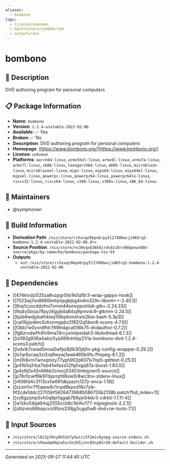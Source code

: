```yaml
---
aliases:
  - bombono
tags:
  - license/unknown
  - maintainers/symphorien
  - outputs/out
---
```


# bombono

## 📝 Description

DVD authoring program for personal computers

## 📋 Package Information

- **Name**: `bombono`
- **Version**: `1.2.4-unstable-2022-02-06`
- **Available**: ✅ Yes
- **Broken**: ✅ No
- **Description**: DVD authoring program for personal computers
- **Homepage**: [https://www.bombono.org/](https://www.bombono.org/)
- **License**: `unknown`
- **Platforms**: `aarch64-linux`, `armv5tel-linux`, `armv6l-linux`, `armv7a-linux`, `armv7l-linux`, `i686-linux`, `loongarch64-linux`, `m68k-linux`, `microblaze-linux`, `microblazeel-linux`, `mips-linux`, `mips64-linux`, `mips64el-linux`, `mipsel-linux`, `powerpc-linux`, `powerpc64-linux`, `powerpc64le-linux`, `riscv32-linux`, `riscv64-linux`, `s390-linux`, `s390x-linux`, `x86_64-linux`
## 👥 Maintainers

- @symphorien


## 🔧 Build Information

- **Derivation Path**: `/nix/store/rchxxqz9kpnbrpy5l2749bwcji465rq1-bombono-1.2.4-unstable-2022-02-06.drv`
- **Source Position**: `/nix/store/ns30sqxb36k8jrds8z18rv96bpnwc60d-source/pkgs/by-name/bo/bombono/package.nix:93`
- **Outputs**:
  - `out`:  `/nix/store/rchxxqz9kpnbrpy5l2749bwcji465rq1-bombono-1.2.4-unstable-2022-02-06`

## 🔗 Dependencies

- [[474kivdzi525za8vzpgr0ils1k0qf8r3-wrap-gapps-hook]]
- [[7023wj7sn8660lmhjmpgbjbg4n4m329v-libxml++-2.40.1]]
- [[8np1czscddzfmi7vmm44smvpjxshlidi-gtk+-2.24.33]]
- [[9q4y5bicp78pyz6gyjk4a84xj9pmvdc9-gtkmm-2.24.5]]
- [[bjsb6wdjykafnkixq156qdvmxhsm2bai-bash-5.3p3]]
- [[ca06pjvdmc5ckxnmppbz2f82l2q5bxn9-scons-4.7.0]]
- [[f3kb7w0yvrdfhlr789lh4gcafj16lk75-dvdauthor-0.7.2]]
- [[fg6zrvdwfh4fv9ma74rcyximlpxidah3-libdvdread-6.1.3]]
- [[iz082g936a4abiz5yij489nhhby21i1a-bombono-dvd-1.2.4-scons3.patch]]
- [[lvdvlk7cwad5mna0wfpz8jllb30jdj1n-pkg-config-wrapper-0.29.2]]
- [[lx1qr8zcaq3zi2rq9wywj1awk465b0fs-ffmpeg-6.1.2]]
- [[m0h8vm7wnxqmzy77yph902p607lx7np5-gettext-0.25.1]]
- [[p41b5q1rba7lsb41wfazs52fq0xgq67a-boost-1.83.0]]
- [[p4z6j0x45n66kb2cnvcj03453mbqzwn5-source]]
- [[p76r0cwlf6k97ibprrpfd8xw0r8wc3nx-stdenv-linux]]
- [[r606fd4c3113cxfw691dkjsazrc127jr-enca-1.19]]
- [[szzm1vr7f5qww8c1rrpd8kpcd16x7yik-9f2cde1ddc22705bf58264739685086755b2138b.patch?full_index=1]]
- [[vz6gzzmp5vh0q9pl1qgqb789yjn54dv3-cdrkit-1.1.11-4]]
- [[w1zkv54ija6rkqj2555ccb8c1khhv177-mjpegtools-2.2.1]]
- [[z6izvks96bqscvzi95ns339jg3cgq0w8-dvd+rw-tools-7.1]]

## 📁 Input Sources

- `/nix/store/l622p70vy8k5sh7y5wizi5f2mic6ynpg-source-stdenv.sh`
- `/nix/store/shkw4qm9qcw5sc5n1k5jznc83ny02r39-default-builder.sh`

---
*Generated on 2025-09-27 11:44:40 UTC*
